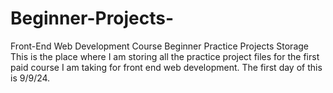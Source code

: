 # Beginner-Projects-
Front-End Web Development Course Beginner Practice Projects Storage
This is the place where I am storing all the practice project files for the first paid course I am taking for front end web development. The first day of this is 9/9/24.
